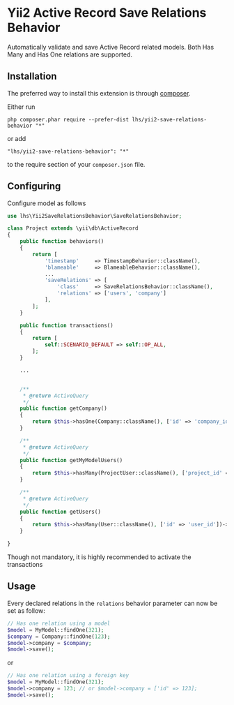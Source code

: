 Yii2 Active Record Save Relations Behavior
==========================================
Automatically validate and save Active Record related models.
Both Has Many and Has One relations are supported.

Installation
------------

The preferred way to install this extension is through [composer](http://getcomposer.org/download/).

Either run

```
php composer.phar require --prefer-dist lhs/yii2-save-relations-behavior "*"
```

or add

```
"lhs/yii2-save-relations-behavior": "*"
```

to the require section of your `composer.json` file.


Configuring
-----------

Configure model as follows
```php
use lhs\Yii2SaveRelationsBehavior\SaveRelationsBehavior;

class Project extends \yii\db\ActiveRecord
{
    public function behaviors()
    {
        return [
            'timestamp'     => TimestampBehavior::className(),
            'blameable'     => BlameableBehavior::className(),
            ...
            'saveRelations' => [
                'class'     => SaveRelationsBehavior::className(),
                'relations' => ['users', 'company']
            ],
        ];
    }

    public function transactions()
    {
        return [
            self::SCENARIO_DEFAULT => self::OP_ALL,
        ];
    }

    ...


    /**
     * @return ActiveQuery
     */
    public function getCompany()
    {
        return $this->hasOne(Company::className(), ['id' => 'company_id']);
    }

    /**
     * @return ActiveQuery
     */
    public function getMyModelUsers()
    {
        return $this->hasMany(ProjectUser::className(), ['project_id' => 'id']);
    }

    /**
     * @return ActiveQuery
     */
    public function getUsers()
    {
        return $this->hasMany(User::className(), ['id' => 'user_id'])->via('ProjectUsers');
    }

}
```
Though not mandatory, it is highly recommended to activate the transactions


Usage
-----

Every declared relations in the `relations` behavior parameter can now be set as follow:
```php
// Has one relation using a model
$model = MyModel::findOne(321);
$company = Company::findOne(123);
$model->company = $company;
$model->save();
```

or

```php
// Has one relation using a foreign key
$model = MyModel::findOne(321);
$model->company = 123; // or $model->company = ['id' => 123];
$model->save();
```

